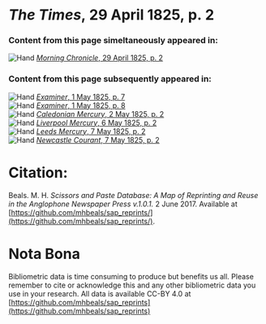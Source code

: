 # *The Times*, 29 April 1825, p. 2  
  
### Content from this page simeltaneously appeared in:  
![Hand](http://scissorsandpaste.net/wp-content/uploads/2017/06/smallhandpointer.png) [*Morning Chronicle*, 29 April 1825, p. 2](https://mhbeals.github.io/sap_html/Morning-Chronicle/Morning-Chronicle-29-April-1825-p-2)  
  
### Content from this page subsequently appeared in:  
![Hand](http://scissorsandpaste.net/wp-content/uploads/2017/06/smallhandpointer.png) [*Examiner*, 1 May 1825, p. 7](https://mhbeals.github.io/sap_html/Examiner/Examiner-1-May-1825-p-7)  
![Hand](http://scissorsandpaste.net/wp-content/uploads/2017/06/smallhandpointer.png) [*Examiner*, 1 May 1825, p. 8](https://mhbeals.github.io/sap_html/Examiner/Examiner-1-May-1825-p-8)  
![Hand](http://scissorsandpaste.net/wp-content/uploads/2017/06/smallhandpointer.png) [*Caledonian Mercury*, 2 May 1825, p. 2](https://mhbeals.github.io/sap_html/Caledonian-Mercury/Caledonian-Mercury-2-May-1825-p-2)  
![Hand](http://scissorsandpaste.net/wp-content/uploads/2017/06/smallhandpointer.png) [*Liverpool Mercury*, 6 May 1825, p. 2](https://mhbeals.github.io/sap_html/Liverpool-Mercury/Liverpool-Mercury-6-May-1825-p-2)  
![Hand](http://scissorsandpaste.net/wp-content/uploads/2017/06/smallhandpointer.png) [*Leeds Mercury*, 7 May 1825, p. 2](https://mhbeals.github.io/sap_html/Leeds-Mercury/Leeds-Mercury-7-May-1825-p-2)  
![Hand](http://scissorsandpaste.net/wp-content/uploads/2017/06/smallhandpointer.png) [*Newcastle Courant*, 7 May 1825, p. 2](https://mhbeals.github.io/sap_html/Newcastle-Courant/Newcastle-Courant-7-May-1825-p-2)  


# Citation: 

Beals. M. H. *Scissors and Paste Database: A Map of Reprinting and Reuse in the Anglophone Newspaper Press v.1.0.1.* 2 June 2017. Available at [https://github.com/mhbeals/sap_reprints/](https://github.com/mhbeals/sap_reprints/). 

# Nota Bona

Bibliometric data is time consuming to produce but benefits us all. Please remember to cite or acknowledge this and any other bibliometric data you use in your research. All data is available CC-BY 4.0 at [https://github.com/mhbeals/sap_reprints](https://github.com/mhbeals/sap_reprints)